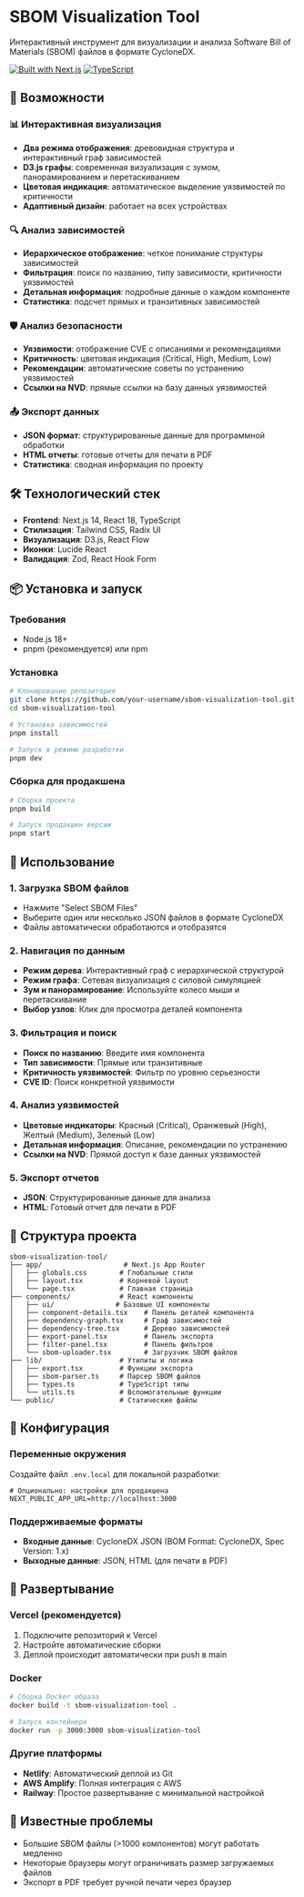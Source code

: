 # SBOM Visualization Tool

Интерактивный инструмент для визуализации и анализа Software Bill of Materials (SBOM) файлов в формате CycloneDX.


[![Built with Next.js](https://img.shields.io/badge/Built%20with-Next.js-black?style=for-the-badge&logo=next.js)](https://nextjs.org/)
[![TypeScript](https://img.shields.io/badge/TypeScript-007ACC?style=for-the-badge&logo=typescript&logoColor=white)](https://www.typescriptlang.org/)

## 🚀 Возможности

### 📊 Интерактивная визуализация
- **Два режима отображения**: древовидная структура и интерактивный граф зависимостей
- **D3.js графы**: современная визуализация с зумом, панорамированием и перетаскиванием
- **Цветовая индикация**: автоматическое выделение уязвимостей по критичности
- **Адаптивный дизайн**: работает на всех устройствах

### 🔍 Анализ зависимостей
- **Иерархическое отображение**: четкое понимание структуры зависимостей
- **Фильтрация**: поиск по названию, типу зависимости, критичности уязвимостей
- **Детальная информация**: подробные данные о каждом компоненте
- **Статистика**: подсчет прямых и транзитивных зависимостей

### 🛡️ Анализ безопасности
- **Уязвимости**: отображение CVE с описаниями и рекомендациями
- **Критичность**: цветовая индикация (Critical, High, Medium, Low)
- **Рекомендации**: автоматические советы по устранению уязвимостей
- **Ссылки на NVD**: прямые ссылки на базу данных уязвимостей

### 📤 Экспорт данных
- **JSON формат**: структурированные данные для программной обработки
- **HTML отчеты**: готовые отчеты для печати в PDF
- **Статистика**: сводная информация по проекту

## 🛠️ Технологический стек

- **Frontend**: Next.js 14, React 18, TypeScript
- **Стилизация**: Tailwind CSS, Radix UI
- **Визуализация**: D3.js, React Flow
- **Иконки**: Lucide React
- **Валидация**: Zod, React Hook Form

## 📦 Установка и запуск

### Требования
- Node.js 18+
- pnpm (рекомендуется) или npm

### Установка
```bash
# Клонирование репозитория
git clone https://github.com/your-username/sbom-visualization-tool.git
cd sbom-visualization-tool

# Установка зависимостей
pnpm install

# Запуск в режиме разработки
pnpm dev
```

### Сборка для продакшена
```bash
# Сборка проекта
pnpm build

# Запуск продакшен версии
pnpm start
```

## 🎯 Использование

### 1. Загрузка SBOM файлов
- Нажмите "Select SBOM Files"
- Выберите один или несколько JSON файлов в формате CycloneDX
- Файлы автоматически обработаются и отобразятся

### 2. Навигация по данным
- **Режим дерева**: Интерактивный граф с иерархической структурой
- **Режим графа**: Сетевая визуализация с силовой симуляцией
- **Зум и панорамирование**: Используйте колесо мыши и перетаскивание
- **Выбор узлов**: Клик для просмотра деталей компонента

### 3. Фильтрация и поиск
- **Поиск по названию**: Введите имя компонента
- **Тип зависимости**: Прямые или транзитивные
- **Критичность уязвимостей**: Фильтр по уровню серьезности
- **CVE ID**: Поиск конкретной уязвимости

### 4. Анализ уязвимостей
- **Цветовые индикаторы**: Красный (Critical), Оранжевый (High), Желтый (Medium), Зеленый (Low)
- **Детальная информация**: Описание, рекомендации по устранению
- **Ссылки на NVD**: Прямой доступ к базе данных уязвимостей

### 5. Экспорт отчетов
- **JSON**: Структурированные данные для анализа
- **HTML**: Готовый отчет для печати в PDF

## 📁 Структура проекта

```
sbom-visualization-tool/
├── app/                    # Next.js App Router
│   ├── globals.css        # Глобальные стили
│   ├── layout.tsx         # Корневой layout
│   └── page.tsx           # Главная страница
├── components/            # React компоненты
│   ├── ui/               # Базовые UI компоненты
│   ├── component-details.tsx    # Панель деталей компонента
│   ├── dependency-graph.tsx     # Граф зависимостей
│   ├── dependency-tree.tsx      # Дерево зависимостей
│   ├── export-panel.tsx         # Панель экспорта
│   ├── filter-panel.tsx         # Панель фильтров
│   └── sbom-uploader.tsx        # Загрузчик SBOM файлов
├── lib/                   # Утилиты и логика
│   ├── export.tsx         # Функции экспорта
│   ├── sbom-parser.ts     # Парсер SBOM файлов
│   ├── types.ts           # TypeScript типы
│   └── utils.ts           # Вспомогательные функции
└── public/                # Статические файлы
```

## 🔧 Конфигурация

### Переменные окружения
Создайте файл `.env.local` для локальной разработки:

```env
# Опционально: настройки для продакшена
NEXT_PUBLIC_APP_URL=http://localhost:3000
```

### Поддерживаемые форматы
- **Входные данные**: CycloneDX JSON (BOM Format: CycloneDX, Spec Version: 1.x)
- **Выходные данные**: JSON, HTML (для печати в PDF)

## 🚀 Развертывание

### Vercel (рекомендуется)
1. Подключите репозиторий к Vercel
2. Настройте автоматические сборки
3. Деплой происходит автоматически при push в main

### Docker
```bash
# Сборка Docker образа
docker build -t sbom-visualization-tool .

# Запуск контейнера
docker run -p 3000:3000 sbom-visualization-tool
```

### Другие платформы
- **Netlify**: Автоматический деплой из Git
- **AWS Amplify**: Полная интеграция с AWS
- **Railway**: Простое развертывание с минимальной настройкой

## 🐛 Известные проблемы

- Большие SBOM файлы (>1000 компонентов) могут работать медленно
- Некоторые браузеры могут ограничивать размер загружаемых файлов
- Экспорт в PDF требует ручной печати через браузер
